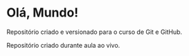 # Olá, Mundo!
 Repositório criado e versionado para o curso de Git e GitHub.

 Repositório criado durante aula ao vivo.
